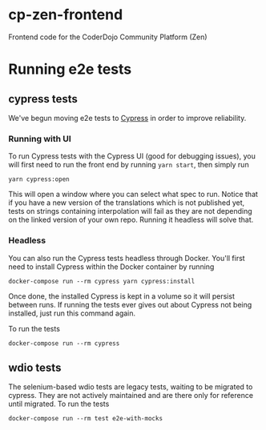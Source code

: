 # cp-zen-frontend
Frontend code for the CoderDojo Community Platform (Zen)

# Running e2e tests

## cypress tests
We've begun moving e2e tests to [Cypress](https://www.cypress.io/) in order to improve reliability.

### Running with UI
To run Cypress tests with the Cypress UI (good for debugging issues), you will first need to run the front end by running `yarn start`, then simply run
```
yarn cypress:open
```

This will open a window where you can select what spec to run. Notice that if you have a new version of the translations which is not published yet, tests on strings containing interpolation will fail as they are not depending on the linked version of your own repo. Running it headless will solve that.

### Headless
You can also run the Cypress tests headless through Docker. You'll first need to install Cypress within the Docker container by running
```
docker-compose run --rm cypress yarn cypress:install
```

Once done, the installed Cypress is kept in a volume so it will persist between runs. If running the tests ever gives out about Cypress not being installed, just run this command again.

To run the tests
```
docker-compose run --rm cypress
```

## wdio tests
The selenium-based wdio tests are legacy tests, waiting to be migrated to cypress. They are not actively maintained and are there only for reference until migrated.
To run the tests
```
docker-compose run --rm test e2e-with-mocks
```
